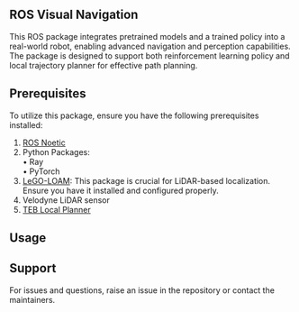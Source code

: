 ## ROS Visual Navigation
This ROS package integrates pretrained models and a trained policy into a real-world robot, enabling advanced navigation and perception capabilities. 
The package is designed to support both reinforcement learning policy and local trajectory planner for effective path planning. 

## Prerequisites
To utilize this package, ensure you have the following prerequisites installed:
1. [ROS Noetic](http://wiki.ros.org/noetic/Installation)
2. Python Packages: \
   • Ray \
   • PyTorch
3. [LeGO-LOAM](https://github.com/RobustFieldAutonomyLab/LeGO-LOAM): This package is crucial for LiDAR-based localization. Ensure you have it installed and configured properly.
4. Velodyne LiDAR sensor
5. [TEB Local Planner](http://wiki.ros.org/teb_local_planner)

## Usage

## Support
For issues and questions, raise an issue in the repository or contact the maintainers.
